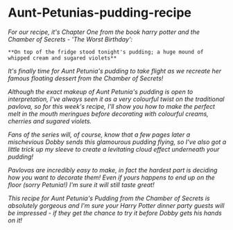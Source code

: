 # Aunt-Petunias-pudding-recipe

*For our recipe, it's Chapter One from the book harry potter and the Chamber of Secrets - 'The Worst Birthday':*

    **On top of the fridge stood tonight's pudding; a huge mound of whipped cream and sugared violets**

*It's finally time for Aunt Petunia's pudding to take flight as we recreate her famous floating dessert from the Chamber of Secrets!*

*Although the exact makeup of Aunt Petunia's pudding is open to interpretation, I've always seen it as a very colourful twist on the traditional pavlova, so for this week's recipe, I'll show you how to make the perfect melt in the mouth meringues before decorating with colourful creams, cherries and sugared violets.*

*Fans of the series will, of course, know that a few pages later a mischevious Dobby sends this glamourous pudding flying, so I've also got a little trick up my sleeve to create a levitating cloud effect underneath your pudding!*

*Pavlovas are incredibly easy to make, in fact the hardest part is deciding how you want to decorate them! Even if yours happens to end up on the floor (sorry Petunia!) I'm sure it will still taste great!*

*This recipe for Aunt Petunia's Pudding from the Chamber of Secrets is absolutely gorgeous and I'm sure your Harry Potter dinner party guests will be impressed - if they get the chance to try it before Dobby gets his hands on it!*